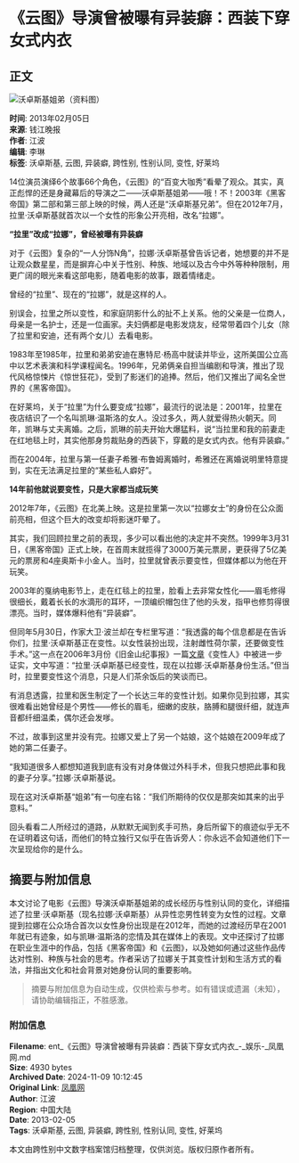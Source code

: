 # 《云图》导演曾被曝有异装癖：西装下穿女式内衣

## 正文

![沃卓斯基姐弟（资料图）](http://y1.ifengimg.com/28931f9fac53e9a6/2013/0205/rdn_5110707e4ad8c.jpg)

**时间**: 2013年02月05日  
**来源**: 钱江晚报  
**作者**: 江波  
**编辑**: 李琳  
**标签**: 沃卓斯基, 云图, 异装癖, 跨性别, 性别认同, 变性, 好莱坞

14位演员演绎6个故事66个角色，《云图》的“百变大咖秀”看晕了观众。其实，真正彪悍的还是身藏幕后的导演之二——沃卓斯基姐弟——哦！不！2003年《黑客帝国》第二部和第三部上映的时候，两人还是“沃卓斯基兄弟”。但在2012年7月，拉里·沃卓斯基就首次以一个女性的形象公开亮相，改名“拉娜”。

**“拉里”改成“拉娜”，曾经被曝有异装癖**

对于《云图》复杂的“一人分饰N角”，拉娜·沃卓斯基曾告诉记者，她想要的并不是让观众数星星，而是摒弃心中关于性别、种族、地域以及古今中外等种种限制，用更广阔的眼光来看这部电影，随着电影的故事，跟着情绪走。

曾经的“拉里”、现在的“拉娜”，就是这样的人。

别误会，拉里之所以变性，和家庭阴影什么的扯不上关系。他的父亲是一位商人，母亲是一名护士，还是一位画家。夫妇俩都是电影发烧友，经常带着四个儿女（除了拉里和安迪，还有两个女儿）去看电影。

1983年至1985年，拉里和弟弟安迪在惠特尼·杨高中就读并毕业，这所美国公立高中以艺术表演和科学课程闻名。1996年，兄弟俩亲自担当编剧和导演，推出了现代风格惊悚片《惊世狂花》，受到了影迷们的追捧。然后，他们又推出了闻名全世界的《黑客帝国》。

在好莱坞，关于“拉里”为什么要变成“拉娜”，最流行的说法是：2001年，拉里在夜店结识了一个名叫凯琳·温斯洛的女人。没过多久，两人就爱得热火朝天。同年，凯琳与丈夫离婚。之后，凯琳的前夫开始大爆猛料，说“当拉里和我的前妻走在红地毯上时，其实他那身剪裁贴身的西装下，穿戴的是女式内衣。他有异装癖。”

而在2004年，拉里与第一任妻子希雅·布鲁姆离婚时，希雅还在离婚说明里特意提到，实在无法满足拉里的“某些私人癖好”。

**14年前他就说要变性，只是大家都当成玩笑**

2012年7年，《云图》在北美上映。这是拉里第一次以“拉娜女士”的身份在公众面前亮相，但这个巨大的改变却将影迷吓晕了。

其实，我们回顾拉里之前的表现，多少可以看出他的决定并不突然。1999年3月31日，《黑客帝国》正式上映，在首周末就揽得了3000万美元票房，更获得了5亿美元的票房和4座奥斯卡小金人。当时，拉里就曾表示要变性，但媒体都以为他在开玩笑。

2003年的戛纳电影节上，走在红毯上的拉里，脸看上去非常女性化——眉毛修得很细长，戴着长长的水滴形的耳环，一顶编织帽包住了他的头发，指甲也修剪得很漂亮。当时，媒体爆料他有“异装癖”。

但同年5月30日，作家大卫·波兰却在专栏里写道：“我透露的每个信息都是在告诉你们，拉里·沃卓斯基正在变性。以女性装扮出现，注射雌性荷尔蒙，还要做变性手术。”这一点在2006年3月份《旧金山纪事报》一篇[文章](http://app.ent.ifeng.com/star/3033)《变性人》中被进一步证实，文中写道：“拉里·沃卓斯基已经变性，现在以拉娜·沃卓斯基身份生活。”但当时，拉里要变性这个消息，只是人们茶余饭后的笑谈而已。

有消息透露，拉里和医生制定了一个长达三年的变性计划。如果你见到拉娜，其实很难看出她曾经是个男性——修长的眉毛，细嫩的皮肤，胳膊和腿很纤细，就连声音都纤细温柔，偶尔还会发嗲。

不过，故事到这里并没有完。拉娜又爱上了另一个姑娘，这个姑娘在2009年成了她的第二任妻子。

“我知道很多人都想知道我到底有没有对身体做过外科手术，但我只想把此事和我的妻子分享。”拉娜·沃卓斯基说。

现在这对沃卓斯基“姐弟”有一句座右铭：“我们所期待的仅仅是那突如其来的出乎意料。”

回头看看二人所经过的道路，从默默无闻到炙手可热，身后所留下的痕迹似乎无不在证明着这句话，而他们的特立独行又似乎在告诉旁人：你永远不会知道他们下一次呈现给你的是什么。

## 摘要与附加信息

本文讨论了电影《云图》导演沃卓斯基姐弟的成长经历与性别认同的变化，详细描述了拉里·沃卓斯基（现名拉娜·沃卓斯基）从异性恋男性转变为女性的过程。文章提到拉娜在公众场合首次以女性身份出现是在2012年，而她的过渡经历早在2001年就已有迹象，如与凯琳·温斯洛的恋情及其在媒体上的表现。文中还探讨了拉娜在职业生涯中的作品，包括《黑客帝国》和《云图》，以及她如何通过这些作品传达对性别、种族与社会的思考。作者采访了拉娜关于其变性计划和生活方式的看法，并指出文化和社会背景对她身份认同的重要影响。

> 摘要与附加信息为自动生成，仅供检索与参考。如有错误或遗漏（未知），请协助编辑指正，不胜感激。

### 附加信息

**Filename**: ent_《云图》导演曾被曝有异装癖：西装下穿女式内衣_-_娱乐-_凤凰网.md  
**Size**: 4930 bytes  
**Archived Date**: 2024-11-09 10:12:45  
**Original Link**: [凤凰网](https://ent.ifeng.com/movie/news/occident/detail_2013_02/05/21964674_0.shtml?_from_ralated)  
**Author**: 江波  
**Region**: 中国大陆  
**Date**: 2013-02-05  
**Tags**: 沃卓斯基, 云图, 异装癖, 跨性别, 性别认同, 变性, 好莱坞  

本文由跨性别中文数字档案馆归档整理，仅供浏览。版权归原作者所有。